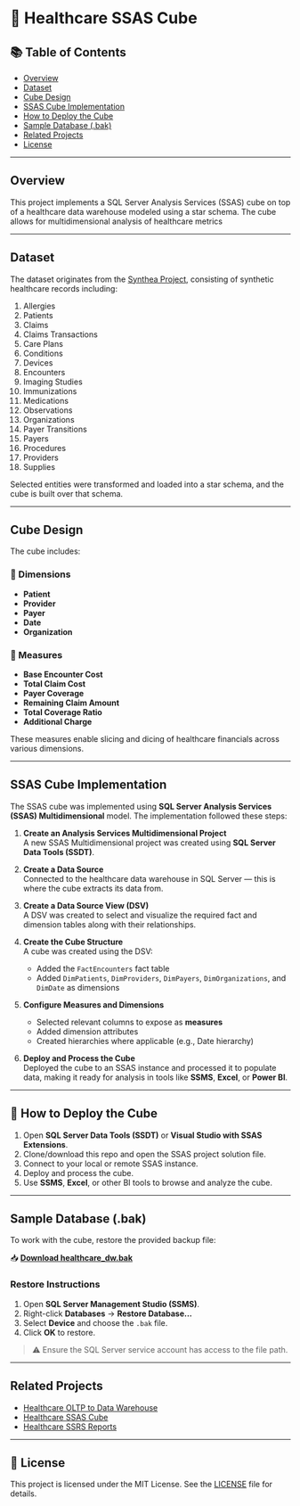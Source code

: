 # 🏥 Healthcare SSAS Cube

## 📚 Table of Contents

- [Overview](#overview)
- [Dataset](#dataset)
- [Cube Design](#cube-design)
- [SSAS Cube Implementation](#ssas-cube-implementation)
- [How to Deploy the Cube](#how-to-deploy-the-cube)
- [Sample Database (.bak)](#sample-database-bak)
- [Related Projects](#related-projects)
- [License](#license)

---

## Overview

This project implements a SQL Server Analysis Services (SSAS) cube on top of a healthcare data warehouse modeled using a star schema. The cube allows for multidimensional analysis of healthcare metrics

---

## Dataset

The dataset originates from the [Synthea Project](https://synthea.mitre.org/downloads), consisting of synthetic healthcare records including:

1. Allergies  
2. Patients  
3. Claims  
4. Claims Transactions  
5. Care Plans  
6. Conditions  
7. Devices  
8. Encounters  
9. Imaging Studies  
10. Immunizations  
11. Medications  
12. Observations  
13. Organizations  
14. Payer Transitions  
15. Payers  
16. Procedures  
17. Providers  
18. Supplies

Selected entities were transformed and loaded into a star schema, and the cube is built over that schema.

---

## Cube Design

The cube includes:

### 🔹 Dimensions
- **Patient**
- **Provider**
- **Payer**
- **Date**
- **Organization**

### 🔹 Measures
- **Base Encounter Cost**
- **Total Claim Cost**
- **Payer Coverage**
- **Remaining Claim Amount**
- **Total Coverage Ratio**
- **Additional Charge**

These measures enable slicing and dicing of healthcare financials across various dimensions.

---

## SSAS Cube Implementation

The SSAS cube was implemented using **SQL Server Analysis Services (SSAS) Multidimensional** model. The implementation followed these steps:

1. **Create an Analysis Services Multidimensional Project**  
   A new SSAS Multidimensional project was created using **SQL Server Data Tools (SSDT)**.

2. **Create a Data Source**  
   Connected to the healthcare data warehouse in SQL Server — this is where the cube extracts its data from.

3. **Create a Data Source View (DSV)**  
   A DSV was created to select and visualize the required fact and dimension tables along with their relationships.

4. **Create the Cube Structure**  
   A cube was created using the DSV:
   - Added the `FactEncounters` fact table
   - Added `DimPatients`, `DimProviders`, `DimPayers`, `DimOrganizations`, and `DimDate` as dimensions

5. **Configure Measures and Dimensions**  
   - Selected relevant columns to expose as **measures**
   - Added dimension attributes
   - Created hierarchies where applicable (e.g., Date hierarchy)

6. **Deploy and Process the Cube**  
   Deployed the cube to an SSAS instance and processed it to populate data, making it ready for analysis in tools like **SSMS**, **Excel**, or **Power BI**.

---

## 🚀 How to Deploy the Cube

1. Open **SQL Server Data Tools (SSDT)** or **Visual Studio with SSAS Extensions**.
2. Clone/download this repo and open the SSAS project solution file.
3. Connect to your local or remote SSAS instance.
4. Deploy and process the cube.
5. Use **SSMS**, **Excel**, or other BI tools to browse and analyze the cube.

---

## Sample Database (.bak)

To work with the cube, restore the provided backup file:

📥 **[Download healthcare_dw.bak](./Medical_DW.bak)**

### Restore Instructions

1. Open **SQL Server Management Studio (SSMS)**.
2. Right-click **Databases** → **Restore Database...**
3. Select **Device** and choose the `.bak` file.
4. Click **OK** to restore.

> ⚠️ Ensure the SQL Server service account has access to the file path.

---

## Related Projects

- [Healthcare OLTP to Data Warehouse](https://github.com/ChaLinP/Healthcare-OLTP-to-Data-Warehouse-for-Analytics)
- [Healthcare SSAS Cube](https://github.com/ChaLinP/Healthcare-SSAS-Cube)
- [Healthcare SSRS Reports](https://github.com/your-username/healthcare-ssrs)

---

## 🪪 License

This project is licensed under the MIT License. See the [LICENSE](./LICENSE) file for details.
